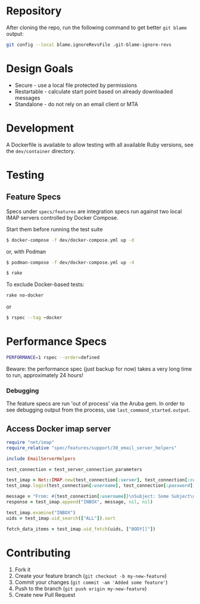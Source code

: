# Repository

After cloning the repo, run the following command to get
better `git blame` output:

```sh
git config --local blame.ignoreRevsFile .git-blame-ignore-revs
```

# Design Goals

* Secure - use a local file protected by permissions
* Restartable - calculate start point based on already downloaded messages
* Standalone - do not rely on an email client or MTA

# Development

A Dockerfile is available to allow testing with all available Ruby versions,
see the `dev/container` directory.

# Testing

## Feature Specs

Specs under `specs/features` are integration specs run against
two local IMAP servers controlled by Docker Compose.

Start them before running the test suite

```sh
$ docker-compose -f dev/docker-compose.yml up -d
```

or, with Podman

```sh
$ podman-compose -f dev/docker-compose.yml up -d
```

```sh
$ rake
```

To exclude Docker-based tests:

```sh
rake no-docker
```

or

```sh
$ rspec --tag ~docker
```

# Performance Specs

```sh
PERFORMANCE=1 rspec --order=defined
```

Beware: the performance spec (just backup for now) takes a very
long time to run, approximately 24 hours!

### Debugging

The feature specs are run 'out of process' via the Aruba gem.
In order to see debugging output from the process,
use `last_command_started.output`.

## Access Docker imap server

```ruby
require "net/imap"
require_relative "spec/features/support/30_email_server_helpers"

include EmailServerHelpers

test_connection = test_server_connection_parameters

test_imap = Net::IMAP.new(test_connection[:server], test_connection[:connection_options])
test_imap.login(test_connection[:username], test_connection[:password])

message = "From: #{test_connection[:username]}\nSubject: Some Subject\n\nHello!\n"
response = test_imap.append("INBOX", message, nil, nil)

test_imap.examine("INBOX")
uids = test_imap.uid_search(["ALL"]).sort

fetch_data_items = test_imap.uid_fetch(uids, ["BODY[]"])
```

# Contributing

1. Fork it
2. Create your feature branch (`git checkout -b my-new-feature`)
3. Commit your changes (`git commit -am 'Added some feature'`)
4. Push to the branch (`git push origin my-new-feature`)
5. Create new Pull Request
